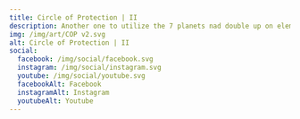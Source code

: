 ```yaml
---
title: Circle of Protection | II
description: Another one to utilize the 7 planets nad double up on elemetal energies
img: /img/art/COP v2.svg
alt: Circle of Protection | II
social:
  facebook: /img/social/facebook.svg
  instagram: /img/social/instagram.svg
  youtube: /img/social/youtube.svg
  facebookAlt: Facebook
  instagramAlt: Instagram
  youtubeAlt: Youtube
---
```

